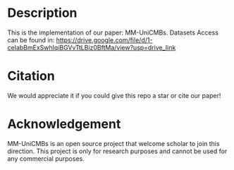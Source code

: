 # Description
This is the implementation of our paper: MM-UniCMBs. Datasets Access can be found in: https://drive.google.com/file/d/1-ceIabBmExSwhIqiBGVvTtLBiz0BftMa/view?usp=drive_link

# Citation
We would appreciate it if you could give this repo a star or cite our paper!

# Acknowledgement
MM-UniCMBs is an open source project that welcome scholar to join this direction. This project is only for research purposes and cannot be used for any commercial purposes.
